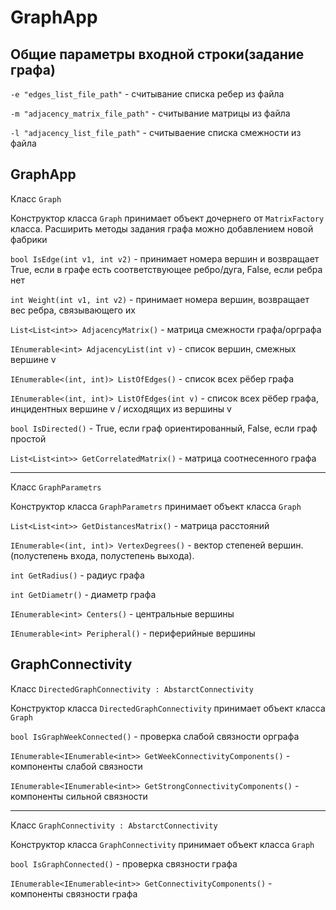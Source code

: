 # GraphApp
## Общие параметры входной строки(задание графа)
`-e "edges_list_file_path"` - считывание списка ребер из файла

`-m "adjacency_matrix_file_path"` - считывание матрицы из файла

`-l "adjacency_list_file_path"` - считываение списка смежности из файла

## GraphApp 
Класс `Graph`

Конструктор класса `Graph` принимает объект дочернего от `MatrixFactory` класса. Расширить методы задания графа можно добавлением новой фабрики

`bool IsEdge(int v1, int v2)` - принимает номера
вершин и возвращает True, если в графе есть соответствующее ребро/дуга,
False, если ребра нет

`int Weight(int v1, int v2)` - принимает номера
вершин, возвращает вес ребра, связывающего их

`List<List<int>> AdjacencyMatrix()` - матрица смежности
графа/орграфа

`IEnumerable<int> AdjacencyList(int v)` - список вершин,
смежных вершине v

`IEnumerable<(int, int)> ListOfEdges()` - список всех рёбер графа

`IEnumerable<(int, int)> ListOfEdges(int v)` - список всех рёбер
графа, инцидентных вершине v / исходящих из вершины v

`bool IsDirected()` - True, если граф
ориентированный, False, если граф простой

`List<List<int>> GetCorrelatedMatrix()` - матрица соотнесенного графа
___

Класс `GraphParametrs`

Конструктор класса `GraphParametrs` принимает объект класса `Graph`

`List<List<int>> GetDistancesMatrix()` - матрица расстояний

`IEnumerable<(int, int)> VertexDegrees()` - вектор степеней вершин. (полустепень входа, полустепень выхода).

`int GetRadius()` - радиус графа

`int GetDiametr()` - диаметр графа

`IEnumerable<int> Centers()` - центральные вершины

`IEnumerable<int> Peripheral()` - периферийные вершины

## GraphConnectivity

Класс `DirectedGraphСonnectivity : AbstarctСonnectivity`

Конструктор класса `DirectedGraphСonnectivity` принимает объект класса `Graph`

 `bool IsGraphWeekСonnected()` - проверка слабой связности орграфа
 
 `IEnumerable<IEnumerable<int>> GetWeekСonnectivityComponents()` - компоненты слабой связности
 
 `IEnumerable<IEnumerable<int>> GetStrongСonnectivityComponents()` - компоненты сильной связности
 
 ___
 
 Класс `GraphСonnectivity : AbstarctСonnectivity`
 
 Конструктор класса `GraphСonnectivity` принимает объект класса `Graph`
  
 `bool IsGraphСonnected()` - проверка связности графа
 
 `IEnumerable<IEnumerable<int>> GetСonnectivityComponents()` - компоненты связности графа
